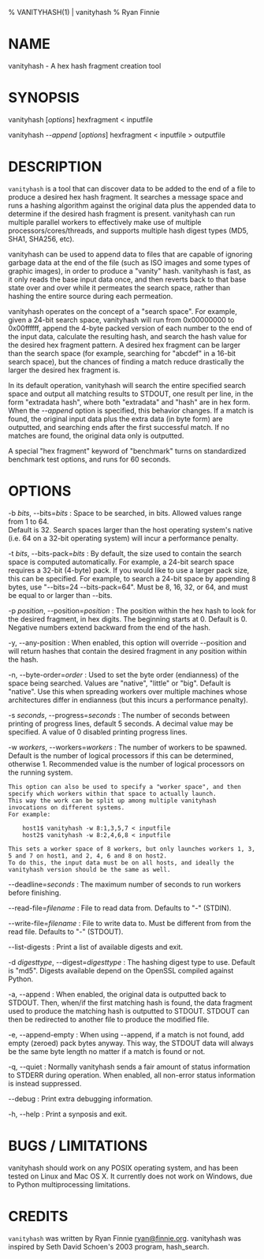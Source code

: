 % VANITYHASH(1) | vanityhash
% Ryan Finnie
# NAME

vanityhash - A hex hash fragment creation tool

# SYNOPSIS

vanityhash [*options*] hexfragment < inputfile

vanityhash *\-\-append* [*options*] hexfragment < inputfile > outputfile

# DESCRIPTION

`vanityhash` is a tool that can discover data to be added to the end of a file to produce a desired hex hash fragment.
It searches a message space and runs a hashing algorithm against the original data plus the appended data to determine if the desired hash fragment is present.
vanityhash can run multiple parallel workers to effectively make use of multiple processors/cores/threads, and supports multiple hash digest types (MD5, SHA1, SHA256, etc).

vanityhash can be used to append data to files that are capable of ignoring garbage data at the end of the file (such as ISO images and some types of graphic images), in order to produce a "vanity" hash.
vanityhash is fast, as it only reads the base input data once, and then reverts back to that base state over and over while it permeates the search space, rather than hashing the entire source during each permeation.

vanityhash operates on the concept of a "search space".
For example, given a 24-bit search space, vanityhash will run from 0x00000000 to 0x00ffffff, append the 4-byte packed version of each number to the end of the input data, calculate the resulting hash, and search the hash value for the desired hex fragment pattern.
A desired hex fragment can be larger than the search space (for example, searching for "abcdef" in a 16-bit search space), but the chances of finding a match reduce drastically the larger the desired hex fragment is.

In its default operation, vanityhash will search the entire specified search space and output all matching results to STDOUT, one result per line, in the form "extradata hash", where both "extradata" and "hash" are in hex form.
When the *\-\-append* option is specified, this behavior changes.
If a match is found, the original input data plus the extra data (in byte form) are outputted, and searching ends after the first successful match.
If no matches are found, the original data only is outputted.

A special "hex fragment" keyword of "benchmark" turns on standardized benchmark test options, and runs for 60 seconds.

# OPTIONS

-b *bits*, \-\-bits=*bits*
:   Space to be searched, in bits.  Allowed values range from 1 to 64.  
    Default is 32.
    Search spaces larger than the host operating system's native (i.e. 64 on a 32-bit operating system) will incur a performance penalty.

-t *bits*, \-\-bits-pack=*bits*
:   By default, the size used to contain the search space is computed automatically.
    For example, a 24-bit search space requires a 32-bit (4-byte) pack.
    If you would like to use a larger pack size, this can be specified.
    For example, to search a 24-bit space by appending 8 bytes, use "\-\-bits=24 \-\-bits-pack=64".
    Must be 8, 16, 32, or 64, and must be equal to or larger than \-\-bits.

-p *position*, \-\-position=*position*
:   The position within the hex hash to look for the desired fragment, in hex digits.
    The beginning starts at 0.
    Default is 0.
    Negative numbers extend backward from the end of the hash.

-y, \-\-any-position
:   When enabled, this option will override \-\-position and will return hashes that contain the desired fragment in any position within the hash.

-n, \-\-byte-order=*order*
:   Used to set the byte order (endianness) of the space being searched.
    Values are "native", "little" or "big".
    Default is "native".
    Use this when spreading workers over multiple machines whose architectures differ in endianness (but this incurs a performance penalty).

-s *seconds*, \-\-progress=*seconds*
:   The number of seconds between printing of progress lines, default 5 seconds.
    A decimal value may be specified.
    A value of 0 disabled printing progress lines.

-w *workers*, \-\-workers=*workers*
:   The number of workers to be spawned.
    Default is the number of logical processors if this can be determined, otherwise 1.
    Recommended value is the number of logical processors on the running system.

    This option can also be used to specify a "worker space", and then specify which workers within that space to actually launch.
    This way the work can be split up among multiple vanityhash invocations on different systems.
    For example:

        host1$ vanityhash -w 8:1,3,5,7 < inputfile
        host2$ vanityhash -w 8:2,4,6,8 < inputfile

    This sets a worker space of 8 workers, but only launches workers 1, 3, 5 and 7 on host1, and 2, 4, 6 and 8 on host2.
    To do this, the input data must be on all hosts, and ideally the vanityhash version should be the same as well.

\-\-deadline=*seconds*
:   The maximum number of seconds to run workers before finishing.

\-\-read-file=*filename*
:   File to read data from.
    Defaults to "-" (STDIN).

\-\-write-file=*filename*
:   File to write data to.
    Must be different from from the read file.
    Defaults to "-" (STDOUT).

\-\-list-digests
:   Print a list of available digests and exit.

-d *digesttype*, \-\-digest=*digesttype*
:   The hashing digest type to use.  Default is "md5".
    Digests available depend on the OpenSSL compiled against Python.

-a, \-\-append
:   When enabled, the original data is outputted back to STDOUT.
    Then, when/if the first matching hash is found, the data fragment used to produce the matching hash is outputted to STDOUT.
    STDOUT can then be redirected to another file to produce the modified file.

-e, \-\-append-empty
:   When using \-\-append, if a match is not found, add empty (zeroed) pack bytes anyway.
    This way, the STDOUT data will always be the same byte length no matter if a match is found or not.

-q, \-\-quiet
:   Normally vanityhash sends a fair amount of status information to STDERR during operation.
    When enabled, all non-error status information is instead suppressed.

\-\-debug
:   Print extra debugging information.

-h, \-\-help
:   Print a synposis and exit.

# BUGS / LIMITATIONS

vanityhash should work on any POSIX operating system, and has been tested on Linux and Mac OS X.
It currently does not work on Windows, due to Python multiprocessing limitations.

# CREDITS

`vanityhash` was written by Ryan Finnie <ryan@finnie.org>.
vanityhash was inspired by Seth David Schoen's 2003 program, hash_search.
